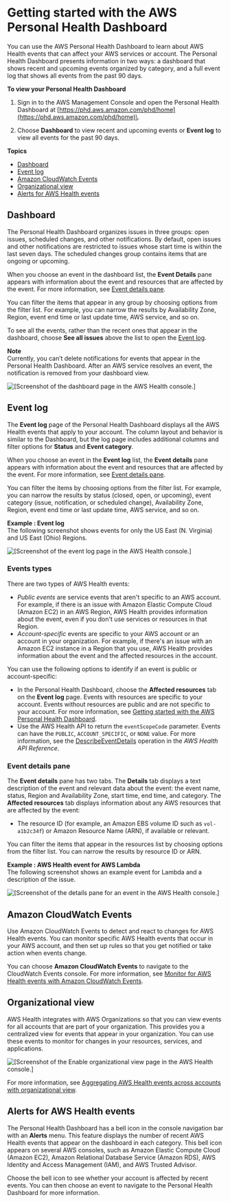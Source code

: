 # Getting started with the AWS Personal Health Dashboard<a name="getting-started-phd"></a>

You can use the AWS Personal Health Dashboard to learn about AWS Health events that can affect your AWS services or account\. The Personal Health Dashboard presents information in two ways: a dashboard that shows recent and upcoming events organized by category, and a full event log that shows all events from the past 90 days\.

**To view your Personal Health Dashboard**

1. Sign in to the AWS Management Console and open the Personal Health Dashboard at [https://phd.aws.amazon.com/phd/home](https://phd.aws.amazon.com/phd/home)\. 

1. Choose **Dashboard** to view recent and upcoming events or **Event log** to view all events for the past 90 days\.

**Topics**
+ [Dashboard](#dashboard)
+ [Event log](#event-log)
+ [Amazon CloudWatch Events](#cloud-watch-events-integration)
+ [Organizational view](#aws-organizations-integration)
+ [Alerts for AWS Health events](#alert-bell)

## Dashboard<a name="dashboard"></a>

The Personal Health Dashboard organizes issues in three groups: open issues, scheduled changes, and other notifications\. By default, open issues and other notifications are restricted to issues whose start time is within the last seven days\. The scheduled changes group contains items that are ongoing or upcoming\.

When you choose an event in the dashboard list, the **Event Details** pane appears with information about the event and resources that are affected by the event\. For more information, see [Event details pane](#event-details)\.

You can filter the items that appear in any group by choosing options from the filter list\. For example, you can narrow the results by Availability Zone, Region, event end time or last update time, AWS service, and so on\.

To see all the events, rather than the recent ones that appear in the dashboard, choose **See all issues** above the list to open the [Event log](#event-log)\.

**Note**  
Currently, you can’t delete notifications for events that appear in the Personal Health Dashboard\. After an AWS service resolves an event, the notification is removed from your dashboard view\.

![\[Screenshot of the dashboard page in the AWS Health console.\]](http://docs.aws.amazon.com/health/latest/ug/images/dashboard-aws-health-console.png)

## Event log<a name="event-log"></a>

The **Event log** page of the Personal Health Dashboard displays all the AWS Health events that apply to your account\. The column layout and behavior is similar to the Dashboard, but the log page includes additional columns and filter options for **Status** and **Event category**\.

When you choose an event in the **Event log** list, the **Event details** pane appears with information about the event and resources that are affected by the event\. For more information, see [Event details pane](#event-details)\.

You can filter the items by choosing options from the filter list\. For example, you can narrow the results by status \(closed, open, or upcoming\), event category \(issue, notification, or scheduled change\), Availability Zone, Region, event end time or last update time, AWS service, and so on\.

**Example : Event log**  
The following screenshot shows events for only the US East \(N\. Virginia\) and US East \(Ohio\) Regions\.  

![\[Screenshot of the event log page in the AWS Health console.\]](http://docs.aws.amazon.com/health/latest/ug/images/event-log-aws-health-console.png)

### Events types<a name="types-of-events"></a>

There are two types of AWS Health events:
+ *Public events* are service events that aren't specific to an AWS account\. For example, if there is an issue with Amazon Elastic Compute Cloud \(Amazon EC2\) in an AWS Region, AWS Health provides information about the event, even if you don't use services or resources in that Region\. 
+ *Account\-specific* events are specific to your AWS account or an account in your organization\. For example, if there's an issue with an Amazon EC2 instance in a Region that you use, AWS Health provides information about the event and the affected resources in the account\.

You can use the following options to identify if an event is public or account\-specific:
+ In the Personal Health Dashboard, choose the **Affected resources** tab on the **Event log** page\. Events with resources are specific to your account\. Events without resources are public and are not specific to your account\. For more information, see [Getting started with the AWS Personal Health Dashboard](#getting-started-phd)\.
+ Use the AWS Health API to return the `eventScopeCode` parameter\. Events can have the `PUBLIC`, `ACCOUNT_SPECIFIC`, or `NONE` value\. For more information, see the [DescribeEventDetails](https://docs.aws.amazon.com/health/latest/APIReference/API_DescribeEventDetails.html) operation in the *AWS Health API Reference*\. 

### Event details pane<a name="event-details"></a>

The **Event details** pane has two tabs\. The **Details** tab displays a text description of the event and relevant data about the event: the event name, status, Region and Availability Zone, start time, end time, and category\. The **Affected resources** tab displays information about any AWS resources that are affected by the event: 
+ The resource ID \(for example, an Amazon EBS volume ID such as `vol-a1b2c34f`\) or Amazon Resource Name \(ARN\), if available or relevant\.

You can filter the items that appear in the resources list by choosing options from the filter list\. You can narrow the results by resource ID or ARN\.

**Example : AWS Health event for AWS Lambda**  
The following screenshot shows an example event for Lambda and a description of the issue\.  

![\[Screenshot of the details pane for an event in the AWS Health console.\]](http://docs.aws.amazon.com/health/latest/ug/images/event-log-details-pane-aws-health-console.png)

## Amazon CloudWatch Events<a name="cloud-watch-events-integration"></a>

Use Amazon CloudWatch Events to detect and react to changes for AWS Health events\. You can monitor specific AWS Health events that occur in your AWS account, and then set up rules so that you get notified or take action when events change\.

You can choose **Amazon CloudWatch Events** to navigate to the CloudWatch Events console\. For more information, see [Monitor for AWS Health events with Amazon CloudWatch Events](cloudwatch-events-health.md)\.

## Organizational view<a name="aws-organizations-integration"></a>

AWS Health integrates with AWS Organizations so that you can view events for all accounts that are part of your organization\. This provides you a centralized view for events that appear in your organization\. You can use these events to monitor for changes in your resources, services, and applications\.

![\[Screenshot of the Enable organizational view page in the AWS Health console.\]](http://docs.aws.amazon.com/health/latest/ug/images/organizational-view-aws-health-console.png)

For more information, see [Aggregating AWS Health events across accounts with organizational view](aggregate-events.md)\.

## Alerts for AWS Health events<a name="alert-bell"></a>

The Personal Health Dashboard has a bell icon in the console navigation bar with an **Alerts** menu\. This feature displays the number of recent AWS Health events that appear on the dashboard in each category\. This bell icon appears on several AWS consoles, such as Amazon Elastic Compute Cloud \(Amazon EC2\), Amazon Relational Database Service \(Amazon RDS\), AWS Identity and Access Management \(IAM\), and AWS Trusted Advisor\. 

Choose the bell icon to see whether your account is affected by recent events\. You can then choose an event to navigate to the Personal Health Dashboard for more information\.